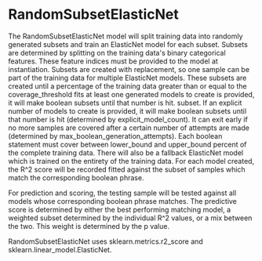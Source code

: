 # RandomSubsetElasticNet


The RandomSubsetElasticNet model will split training data into randomly generated subsets and train an ElasticNet
model for each subset. Subsets are determined by splitting on the training data's binary categorical features. These
feature indices must be provided to the model at instantiation. Subsets are created with replacement, so one sample
can be part of the training data for multiple ElasticNet models. These subsets are created until a percentage of the
training data greater than or equal to the coverage_threshold fits at least one generated models to create is
provided, it will make boolean subsets until that number is hit. subset. If an explicit number of
models to create is provided, it will make boolean subsets until that number is hit (determined by
explicit_model_count). It can exit early if no more samples are covered after a certain number of attempts are made
(determined by max_boolean_generation_attempts). Each boolean statement must cover between lower_bound and upper_bound
percent of the complete training data. There will also be a fallback ElasticNet model which is trained on the
entirety of the training data. For each model created, the R^2 score will be recorded fitted against the subset of
samples which match the corresponding boolean phrase.

For prediction and scoring, the testing sample will be tested against all models whose corresponding boolean phrase
matches. The predictive score is determined by either the best performing matching model, a weighted subset determined
by the individual R^2 values, or a mix between the two. This weight is determined by the p value.

RandomSubsetElasticNet uses sklearn.metrics.r2_score and sklearn.linear_model.ElasticNet.
